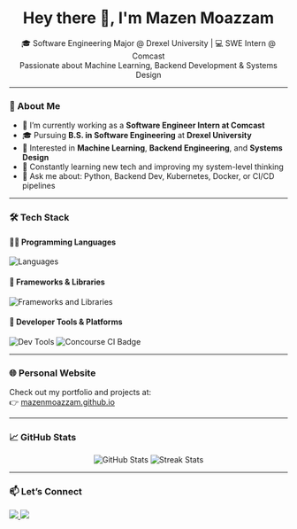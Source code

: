 <h1 align="center">Hey there 👋, I'm Mazen Moazzam</h1>
<p align="center">
  🎓 Software Engineering Major @ Drexel University | 💻 SWE Intern @ Comcast<br/>
  Passionate about Machine Learning, Backend Development & Systems Design
</p>

---

### 🧠 About Me

- 🔭 I’m currently working as a **Software Engineer Intern at Comcast**
- 🎓 Pursuing **B.S. in Software Engineering** at **Drexel University**
- 🤖 Interested in **Machine Learning**, **Backend Engineering**, and **Systems Design**
- 🌱 Constantly learning new tech and improving my system-level thinking
- 💬 Ask me about: Python, Backend Dev, Kubernetes, Docker, or CI/CD pipelines

---

### 🛠️ Tech Stack

#### 👨‍💻 Programming Languages
<p align="left">
  <img src="https://skillicons.dev/icons?i=python,go,c,cpp,cs,java,js,bash,sql" alt="Languages" />
</p>

#### 🧰 Frameworks & Libraries
<p align="left">
  <img src="https://skillicons.dev/icons?i=react,flask,fastapi,nodejs,tensorflow,opencv" alt="Frameworks and Libraries" />
</p>

#### 🧪 Developer Tools & Platforms
<p align="left">
  <img src="https://skillicons.dev/icons?i=docker,kubernetes,aws,git,postman,linux" alt="Dev Tools" />
  <img src="https://img.shields.io/badge/Concourse_CI-%231A82FF?style=for-the-badge&logo=none&logoColor=white" alt="Concourse CI Badge" />
</p>

---

### 🌐 Personal Website

Check out my portfolio and projects at:  
👉 [mazenmoazzam.github.io](https://mazenmoazzam.github.io/)

---

### 📈 GitHub Stats

<p align="center">
  <img src="https://github-readme-stats.vercel.app/api?username=mazenMoazzam&show_icons=true&theme=radical" alt="GitHub Stats" />
  <img src="https://github-readme-streak-stats.herokuapp.com/?user=mazenMoazzam&theme=radical" alt="Streak Stats" />
</p>

---

### 📫 Let’s Connect

<p align="left">
  <a href="mailto:maz.moazzam345@gmail.com">
    <img src="https://img.shields.io/badge/-Email-red?style=for-the-badge&logo=gmail&logoColor=white" />
  </a>
  <a href="https://www.linkedin.com/in/mazen-moazzam-7ab28626a/" target="_blank">
    <img src="https://img.shields.io/badge/-LinkedIn-blue?style=for-the-badge&logo=linkedin" />
  </a>
</p>

